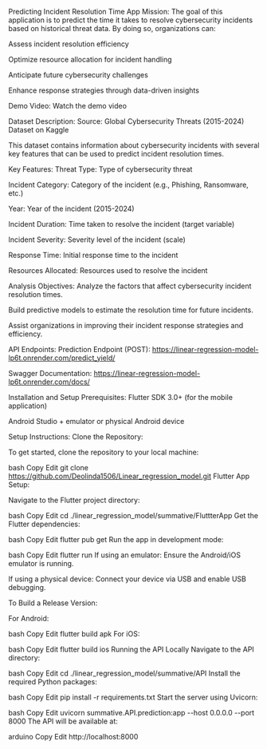 Predicting Incident Resolution Time App
Mission:
The goal of this application is to predict the time it takes to resolve cybersecurity incidents based on historical threat data. By doing so, organizations can:

Assess incident resolution efficiency

Optimize resource allocation for incident handling

Anticipate future cybersecurity challenges

Enhance response strategies through data-driven insights

Demo Video:
Watch the demo video

Dataset Description:
Source: Global Cybersecurity Threats (2015-2024) Dataset on Kaggle

This dataset contains information about cybersecurity incidents with several key features that can be used to predict incident resolution times.

Key Features:
Threat Type: Type of cybersecurity threat

Incident Category: Category of the incident (e.g., Phishing, Ransomware, etc.)

Year: Year of the incident (2015-2024)

Incident Duration: Time taken to resolve the incident (target variable)

Incident Severity: Severity level of the incident (scale)

Response Time: Initial response time to the incident

Resources Allocated: Resources used to resolve the incident

Analysis Objectives:
Analyze the factors that affect cybersecurity incident resolution times.

Build predictive models to estimate the resolution time for future incidents.

Assist organizations in improving their incident response strategies and efficiency.

API Endpoints:
Prediction Endpoint (POST): https://linear-regression-model-lp6t.onrender.com/predict_yield/

Swagger Documentation: https://linear-regression-model-lp6t.onrender.com/docs/

Installation and Setup
Prerequisites:
Flutter SDK 3.0+ (for the mobile application)

Android Studio + emulator or physical Android device

Setup Instructions:
Clone the Repository:

To get started, clone the repository to your local machine:

bash
Copy
Edit
git clone https://github.com/Deolinda1506/Linear_regression_model.git
Flutter App Setup:

Navigate to the Flutter project directory:

bash
Copy
Edit
cd ./linear_regression_model/summative/FluttterApp
Get the Flutter dependencies:

bash
Copy
Edit
flutter pub get
Run the app in development mode:

bash
Copy
Edit
flutter run
If using an emulator: Ensure the Android/iOS emulator is running.

If using a physical device: Connect your device via USB and enable USB debugging.

To Build a Release Version:

For Android:

bash
Copy
Edit
flutter build apk
For iOS:

bash
Copy
Edit
flutter build ios
Running the API Locally
Navigate to the API directory:

bash
Copy
Edit
cd ./linear_regression_model/summative/API
Install the required Python packages:

bash
Copy
Edit
pip install -r requirements.txt
Start the server using Uvicorn:

bash
Copy
Edit
uvicorn summative.API.prediction:app --host 0.0.0.0 --port 8000
The API will be available at:

arduino
Copy
Edit
http://localhost:8000
